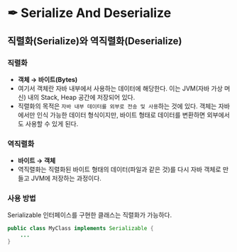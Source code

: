 # ✒ Serialize And Deserialize

## 직렬화(Serialize)와 역직렬화(Deserialize)

### 직렬화

- **객체 → 바이트(Bytes)**
- 여기서 객체란 자바 내부에서 사용하는 데이터에 해당한다. 이는 JVM(자바 가상 머신) 내의 Stack, Heap 공간에 저장되어 있다.
- 직렬화의 목적은 `자바 내부 데이터를 외부로 전송 및 사용`하는 것에 있다. 객체는 자바에서만 인식 가능한 데이터 형식이지만, 바이트 형태로 데이터를 변환하면 외부에서도 사용할 수 있게 된다.

### 역직렬화

- **바이트 → 객체**
- 역직렬화는 직렬화된 바이트 형태의 데이터(파일과 같은 것)를 다시 자바 객체로 만들고 JVM에 저장하는 과정이다.

### 사용 방법

Serializable 인터페이스를 구현한 클래스는 직렬화가 가능하다. 

```java
public class MyClass implements Serializable {
	...
}
```
